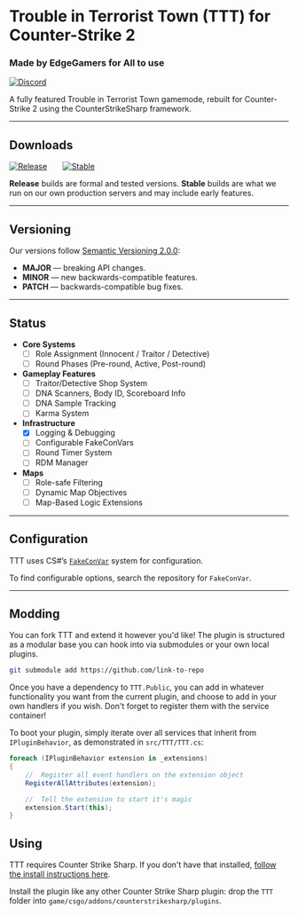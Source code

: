 # Trouble in Terrorist Town (TTT) for Counter-Strike 2

### Made by EdgeGamers for All to use
[![Discord](https://img.shields.io/discord/161245089774043136?style=for-the-badge&logo=discord&logoColor=%23ffffff&label=Discord&color=%235865F2)](https://discord.gg/yourserver)

A fully featured Trouble in Terrorist Town gamemode, rebuilt for Counter-Strike 2 using the CounterStrikeSharp framework.

---

## Downloads

[![Release](https://img.shields.io/badge/Release-mediumseagreen?style=for-the-badge&logo=onlyoffice)](https://github.com/your-org/TTT/releases/)
⠀⠀
[![Stable](https://img.shields.io/badge/Stable-orangered?style=for-the-badge&logo=onlyoffice)](https://github.com/your-org/TTT/releases/)

**Release** builds are formal and tested versions.
**Stable** builds are what we run on our own production servers and may include early features.

---

## Versioning

Our versions follow [Semantic Versioning 2.0.0](https://semver.org/):

- **MAJOR** — breaking API changes.
- **MINOR** — new backwards-compatible features.
- **PATCH** — backwards-compatible bug fixes.

---

## Status

- **Core Systems**
    - [ ] Role Assignment (Innocent / Traitor / Detective)
    - [ ] Round Phases (Pre-round, Active, Post-round)
- **Gameplay Features**
    - [ ] Traitor/Detective Shop System
    - [ ] DNA Scanners, Body ID, Scoreboard Info
    - [ ] DNA Sample Tracking
    - [ ] Karma System
- **Infrastructure**
    - [x] Logging & Debugging
    - [ ] Configurable FakeConVars
    - [ ] Round Timer System
    - [ ] RDM Manager
- **Maps**
    - [ ] Role-safe Filtering
    - [ ] Dynamic Map Objectives
    - [ ] Map-Based Logic Extensions

---

## Configuration

TTT uses CS#’s [`FakeConVar`](https://docs.cssharp.dev/examples/WithFakeConvars.html?q=fakeconvar) system for configuration.

To find configurable options, search the repository for `FakeConVar`.

---

## Modding

You can fork TTT and extend it however you'd like! The plugin is structured as a modular base you can hook into via submodules or your own local plugins.

```bash
git submodule add https://github.com/link-to-repo
```
Once you have a dependency to `TTT.Public`, you can add in whatever functionality
you want from the current plugin, and choose to add in your own handlers if you wish.
Don't forget to register them with the service container!

To boot your plugin, simply iterate over all services that inherit from `IPluginBehavior`,
as demonstrated in `src/TTT/TTT.cs`:

```cs
foreach (IPluginBehavior extension in _extensions)
{
    //	Register all event handlers on the extension object
    RegisterAllAttributes(extension);

    //	Tell the extension to start it's magic
    extension.Start(this);
}
```

## Using

TTT requires Counter Strike Sharp. If you don't have that installed, [follow the
install instructions here](https://docs.cssharp.dev/docs/guides/getting-started.html).

Install the plugin like any other Counter Strike Sharp plugin: drop the `TTT` folder into
`game/csgo/addons/counterstrikesharp/plugins`.